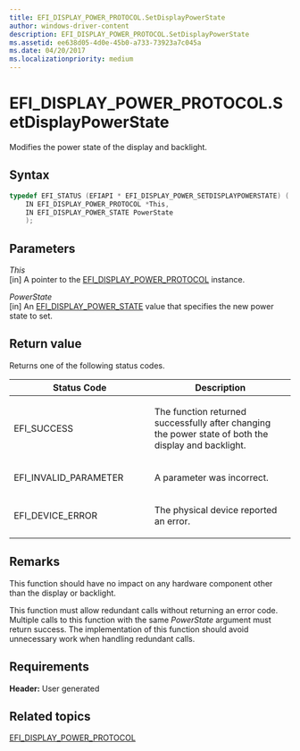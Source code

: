 ```yaml
---
title: EFI_DISPLAY_POWER_PROTOCOL.SetDisplayPowerState
author: windows-driver-content
description: EFI_DISPLAY_POWER_PROTOCOL.SetDisplayPowerState
ms.assetid: ee638d05-4d0e-45b0-a733-73923a7c045a
ms.date: 04/20/2017
ms.localizationpriority: medium
---
```


# EFI\_DISPLAY\_POWER\_PROTOCOL.SetDisplayPowerState


Modifies the power state of the display and backlight.

## Syntax


```cpp
typedef EFI_STATUS (EFIAPI * EFI_DISPLAY_POWER_SETDISPLAYPOWERSTATE) (
    IN EFI_DISPLAY_POWER_PROTOCOL *This,
    IN EFI_DISPLAY_POWER_STATE PowerState 
    );
```

## Parameters


<a href="" id="this"></a>*This*  
\[in\] A pointer to the [EFI\_DISPLAY\_POWER\_PROTOCOL](efi-display-power-protocol.md) instance.

<a href="" id="powerstate"></a>*PowerState*  
\[in\] An [EFI\_DISPLAY\_POWER\_STATE](efi-display-power-state.md) value that specifies the new power state to set.

## Return value


Returns one of the following status codes.

<table>
<colgroup>
<col width="50%" />
<col width="50%" />
</colgroup>
<thead>
<tr class="header">
<th>Status Code</th>
<th>Description</th>
</tr>
</thead>
<tbody>
<tr class="odd">
<td><p>EFI_SUCCESS</p></td>
<td><p>The function returned successfully after changing the power state of both the display and backlight.</p></td>
</tr>
<tr class="even">
<td><p>EFI_INVALID_PARAMETER</p></td>
<td><p>A parameter was incorrect.</p></td>
</tr>
<tr class="odd">
<td><p>EFI_DEVICE_ERROR</p></td>
<td><p>The physical device reported an error.</p></td>
</tr>
</tbody>
</table>

 

## Remarks


This function should have no impact on any hardware component other than the display or backlight.

This function must allow redundant calls without returning an error code. Multiple calls to this function with the same *PowerState* argument must return success. The implementation of this function should avoid unnecessary work when handling redundant calls.

## Requirements


**Header:** User generated

## Related topics
[EFI\_DISPLAY\_POWER\_PROTOCOL](efi-display-power-protocol.md)  




